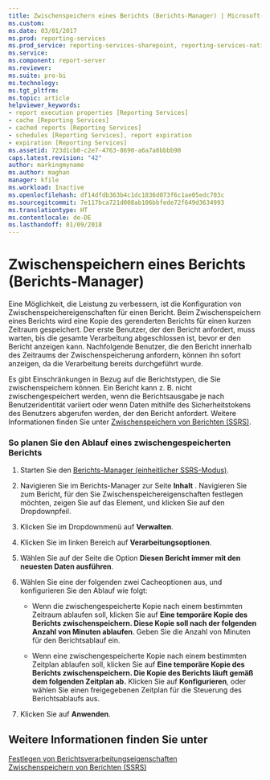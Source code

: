 ```yaml
---
title: Zwischenspeichern eines Berichts (Berichts-Manager) | Microsoft-Dokumentation
ms.custom: 
ms.date: 03/01/2017
ms.prod: reporting-services
ms.prod_service: reporting-services-sharepoint, reporting-services-native
ms.service: 
ms.component: report-server
ms.reviewer: 
ms.suite: pro-bi
ms.technology: 
ms.tgt_pltfrm: 
ms.topic: article
helpviewer_keywords:
- report execution properties [Reporting Services]
- cache [Reporting Services]
- cached reports [Reporting Services]
- schedules [Reporting Services], report expiration
- expiration [Reporting Services]
ms.assetid: 723d1cb0-c2e7-4763-8690-a6a7a8bbbb90
caps.latest.revision: "42"
author: markingmyname
ms.author: maghan
manager: kfile
ms.workload: Inactive
ms.openlocfilehash: df14dfdb363b4c1dc1836d073f6c1ae05edc703c
ms.sourcegitcommit: 7e117bca721d008ab106bbfede72f649d3634993
ms.translationtype: HT
ms.contentlocale: de-DE
ms.lasthandoff: 01/09/2018
---
```

# <a name="cache-a-report-report-manager"></a>Zwischenspeichern eines Berichts (Berichts-Manager)
  Eine Möglichkeit, die Leistung zu verbessern, ist die Konfiguration von Zwischenspeichereigenschaften für einen Bericht. Beim Zwischenspeichern eines Berichts wird eine Kopie des gerenderten Berichts für einen kurzen Zeitraum gespeichert. Der erste Benutzer, der den Bericht anfordert, muss warten, bis die gesamte Verarbeitung abgeschlossen ist, bevor er den Bericht anzeigen kann. Nachfolgende Benutzer, die den Bericht innerhalb des Zeitraums der Zwischenspeicherung anfordern, können ihn sofort anzeigen, da die Verarbeitung bereits durchgeführt wurde.  
  
 Es gibt Einschränkungen in Bezug auf die Berichtstypen, die Sie zwischenspeichern können. Ein Bericht kann z. B. nicht zwischengespeichert werden, wenn die Berichtsausgabe je nach Benutzeridentität variiert oder wenn Daten mithilfe des Sicherheitstokens des Benutzers abgerufen werden, der den Bericht anfordert. Weitere Informationen finden Sie unter [Zwischenspeichern von Berichten &#40;SSRS&#41;](../../reporting-services/report-server/caching-reports-ssrs.md).  
  
### <a name="to-schedule-the-expiration-of-a-cached-report"></a>So planen Sie den Ablauf eines zwischengespeicherten Berichts  
  
1.  Starten Sie den [Berichts-Manager &#40;einheitlicher SSRS-Modus&#41;](http://msdn.microsoft.com/library/80949f9d-58f5-48e3-9342-9e9bf4e57896).  
  
2.  Navigieren Sie im Berichts-Manager zur Seite **Inhalt** . Navigieren Sie zum Bericht, für den Sie Zwischenspeichereigenschaften festlegen möchten, zeigen Sie auf das Element, und klicken Sie auf den Dropdownpfeil.  
  
3.  Klicken Sie im Dropdownmenü auf **Verwalten**.  
  
4.  Klicken Sie im linken Bereich auf **Verarbeitungsoptionen**.  
  
5.  Wählen Sie auf der Seite die Option **Diesen Bericht immer mit den neuesten Daten ausführen**.  
  
6.  Wählen Sie eine der folgenden zwei Cacheoptionen aus, und konfigurieren Sie den Ablauf wie folgt:  
  
    -   Wenn die zwischengespeicherte Kopie nach einem bestimmten Zeitraum ablaufen soll, klicken Sie auf **Eine temporäre Kopie des Berichts zwischenspeichern. Diese Kopie soll nach der folgenden Anzahl von Minuten ablaufen**. Geben Sie die Anzahl von Minuten für den Berichtsablauf ein.  
  
    -   Wenn eine zwischengespeicherte Kopie nach einem bestimmten Zeitplan ablaufen soll, klicken Sie auf **Eine temporäre Kopie des Berichts zwischenspeichern. Die Kopie des Berichts läuft gemäß dem folgenden Zeitplan ab.** Klicken Sie auf **Konfigurieren**, oder wählen Sie einen freigegebenen Zeitplan für die Steuerung des Berichtsablaufs aus.  
  
7.  Klicken Sie auf **Anwenden**.  
  
## <a name="see-also"></a>Weitere Informationen finden Sie unter  
 [Festlegen von Berichtsverarbeitungseigenschaften](../../reporting-services/report-server/set-report-processing-properties.md)   
 [Zwischenspeichern von Berichten &#40;SSRS&#41;](../../reporting-services/report-server/caching-reports-ssrs.md)  
  
  
